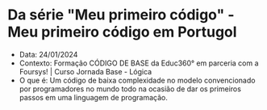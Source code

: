 # Da série "Meu primeiro código" - Meu primeiro código em Portugol

- Data: 24/01/2024
- Contexto: Formação CÓDIGO DE BASE da Educ360° em parceria com a Foursys! | Curso Jornada Base - Lógica 
- O que é: Um código de baixa complexidade no modelo convencionado por programadores no mundo todo na ocasião de dar os primeiros passos em uma linguagem de programação.
